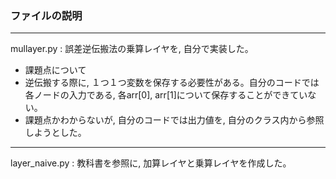 ### ファイルの説明
---
mullayer.py : 誤差逆伝搬法の乗算レイヤを, 自分で実装した。  
* 課題点について  
* 逆伝搬する際に, １つ１つ変数を保存する必要性がある。自分のコードでは各ノードの入力である, 各arr[0], arr[1]について保存することができていない。  
* 課題点かわからないが, 自分のコードでは出力値を, 自分のクラス内から参照しようとした。  
---
layer_naive.py : 教科書を参照に, 加算レイヤと乗算レイヤを作成した。  



